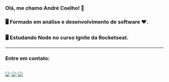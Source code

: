 ### Olá, me chamo André Coelho! 👋


### 🖥️ Formado em análise e desenvolvimento de software ❤️.
### 🖥️ Estudando Node no curso Ignite da Rocketseat.

---
### Entre em contato:

<div style="display: inline-block"><br>
   <a href="https://www.instagram.com/andre.coelhojr/" target="_blank"><img src="https://img.shields.io/badge/-Instagram-%23E4405F?style=for-the-badge&logo=instagram&logoColor=white" target="_blank"></a>
   <a href = "mailto:andreluis16@gmail.com"><img src="https://img.shields.io/badge/-Gmail-%23333?style=for-the-badge&logo=gmail&logoColor=white" target="_blank"></a>
   <a href="https://www.linkedin.com/in/andré-coelho-junior/" target="_blank"><img src="https://img.shields.io/badge/-LinkedIn-%230077B5?style=for-the-badge&logo=linkedin&logoColor=white" target="_blank"></a> 
 </div>
